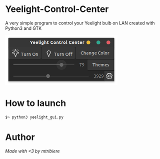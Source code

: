 # Yeelight-Control-Center
A very simple program to control your Yeelight bulb on LAN created with Python3 and GTK

![Front cover](/img/Yeelight-1.png)

# How to launch
```bash
$> python3 yeelight_gui.py
```

# Author
<i>Made with <3 by mtribiere</i>
